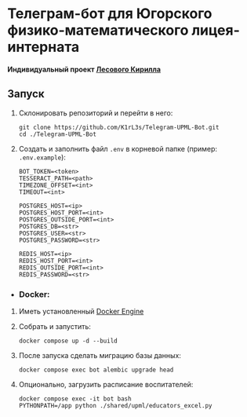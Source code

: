 # Телеграм-бот для Югорского физико-математического лицея-интерната
#### Индивидуальный проект [Лесового Кирилла](https://hello.k1rles.ru)

## Запуск

1. Склонировать репозиторий и перейти в него:

    ```
    git clone https://github.com/K1rL3s/Telegram-UPML-Bot.git
    cd ./Telegram-UPML-Bot
    ```

2. Создать и заполнить файл `.env` в корневой папке (пример: `.env.example`):

    ```
    BOT_TOKEN=<token>
    TESSERACT_PATH=<path>
    TIMEZONE_OFFSET=<int>
    TIMEOUT=<int>
    
    POSTGRES_HOST=<ip>
    POSTGRES_HOST_PORT=<int>
    POSTGRES_OUTSIDE_PORT=<int>
    POSTGRES_DB=<str>
    POSTGRES_USER=<str>
    POSTGRES_PASSWORD=<str>

    REDIS_HOST=<ip>
    REDIS_HOST_PORT=<int>
    REDIS_OUTSIDE_PORT=<int>
    REDIS_PASSWORD=<str>
    ```

- ### Docker:

1. Иметь установленный [Docker Engine](https://docs.docker.com/engine/)

2. Собрать и запустить:

    ```
    docker compose up -d --build
    ```

3. После запуска сделать миграцию базы данных:

    ```
    docker compose exec bot alembic upgrade head
    ```

4. Опционально, загрузить расписание воспитателей:

    ```
    docker compose exec -it bot bash
    PYTHONPATH=/app python ./shared/upml/educators_excel.py
    ```
